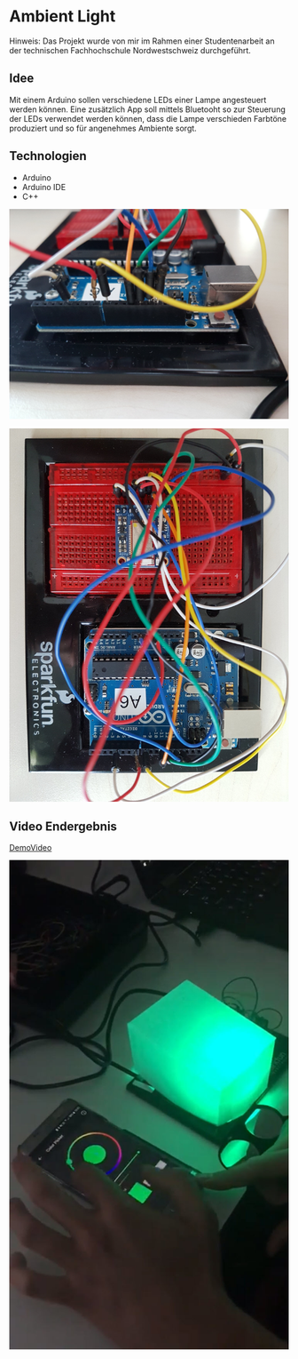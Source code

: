 # Ambient Light

Hinweis: Das Projekt wurde von mir im Rahmen einer Studentenarbeit an der technischen Fachhochschule Nordwestschweiz durchgeführt.

## Idee
Mit einem Arduino sollen verschiedene LEDs einer Lampe angesteuert werden können. Eine zusätzlich App soll mittels Bluetooht so zur Steuerung der LEDs verwendet werden können, dass die Lampe verschieden Farbtöne produziert und so für angenehmes Ambiente sorgt. 

## Technologien
- Arduino
- Arduino IDE
- C++


![ArduionVideo](./Arduino1.jpg)

![ArduionVideo](./Arduino2.jpg)

## Video Endergebnis
[DemoVideo](https://youtu.be/ljIRN8pycBI) </br>

[![ArduionVideo](./ArduinoVideo.jpg)](https://youtu.be/ljIRN8pycBI)




